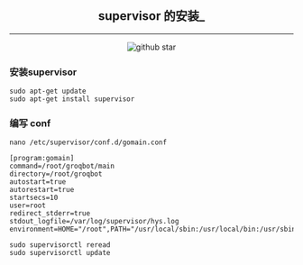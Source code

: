 <div align="center">

## **supervisor 的安装_**

---

![github star](https://img.shields.io/badge/tattoo1880-v_1.0-blue)

</div>

### 安装supervisor
```shell
sudo apt-get update
sudo apt-get install supervisor
```

### 编写 conf
```shell
nano /etc/supervisor/conf.d/gomain.conf
```

```shell
[program:gomain]
command=/root/groqbot/main  
directory=/root/groqbot
autostart=true
autorestart=true
startsecs=10
user=root
redirect_stderr=true
stdout_logfile=/var/log/supervisor/hys.log
environment=HOME="/root",PATH="/usr/local/sbin:/usr/local/bin:/usr/sbin:/usr/bin:/sbin:/bin:"

```

```shell
sudo supervisorctl reread
sudo supervisorctl update
```